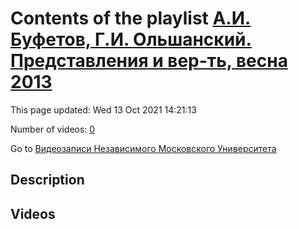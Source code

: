 # Contents of the playlist [А.И. Буфетов, Г.И. Ольшанский. Представления и вер-ть, весна 2013](https://www.youtube.com/playlist?list=PLp9ABVh6_x4HWBoHqmKXltYwGckLYMGSJ)

This page updated: Wed 13 Oct 2021 14:21:13

Number of videos: [0](#videos)

Go to [Видеозаписи Независимого Московского Университета](../README.md)

## Description



## Videos

